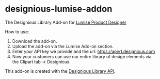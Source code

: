 # designious-lumise-addon
The Designious Library Add-on for [Lumise Product Designer](https://codecanyon.net/item/lumise-product-designer-woocommerce-wordpress/21222684) 

How to use:
1. Download the add-on.
1. Upload the add-on via the Lumise Add-on section.
1. Enter your API key we provide and the url: https://apiv1.designious.com
1. Now your customers can use our entire library of design elements via the Clipart tab -> Designious

This add-on is created with the [Designious Library API](https://designious.com/developers-api/).
